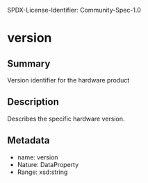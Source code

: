 SPDX-License-Identifier: Community-Spec-1.0

# version

## Summary

Version identifier for the hardware product

## Description

Describes the specific hardware version. 

## Metadata

- name: version
- Nature: DataProperty
- Range: xsd:string
